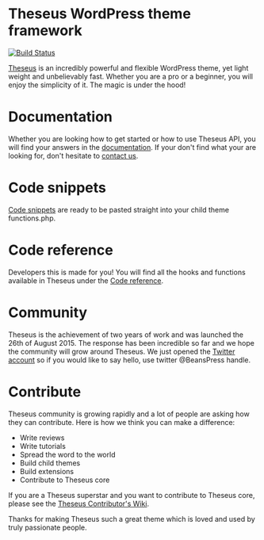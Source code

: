 # Theseus WordPress theme framework

[![Build Status](https://travis-ci.org/Getbeans/Theseus.svg?branch=development)](https://travis-ci.org/Getbeans/Theseus)

[Theseus](https://prometheus-digital.com/theseus/) is an incredibly powerful and flexible WordPress theme, yet light weight and unbelievably fast. Whether you are a pro or a beginner, you will enjoy the simplicity of it. The magic is under the hood!
# Documentation
Whether you are looking how to get started or how to use Theseus API, you will find your answers in the [documentation](https://prometheus-digital.com/theseus/documentation/). If your don't find what your are looking for, don't hesitate to [contact us](https://prometheus-digital.com/theseus/contact/).
# Code snippets
[Code snippets](https://prometheus-digital.com/theseus/code-snippets/) are ready to be pasted straight into your child theme functions.php.
# Code reference
Developers this is made for you! You will find all the hooks and functions available in Theseus under the [Code reference](https://prometheus-digital.com/theseus/code-reference/).
# Community
Theseus is the achievement of two years of work and was launched the 26th of August 2015. The response has been incredible so far and we hope the community will grow around Theseus.
We just opened the [Twitter account](https://twitter.com/BeansPress) so if you would like to say hello, use twitter @BeansPress handle.
# Contribute
Theseus community is growing rapidly and a lot of people are asking how they can contribute. Here is how we think you can make a difference:
* Write reviews
* Write tutorials
* Spread the word to the world
* Build child themes
* Build extensions
* Contribute to Theseus core

If you are a Theseus superstar and you want to contribute to Theseus core, please see the [Theseus Contributor's Wiki](https://github.com/Getbeans/Theseus/wiki).

Thanks for making Theseus such a great theme which is loved and used by truly passionate people.
